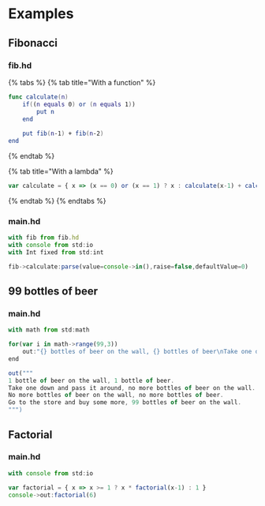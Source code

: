 # Examples

## Fibonacci

### fib.hd

{% tabs %}
{% tab title="With a function" %}
```swift
func calculate(n)
    if((n equals 0) or (n equals 1))
        put n
    end
    
    put fib(n-1) + fib(n-2)
end
```
{% endtab %}

{% tab title="With a lambda" %}
```javascript
var calculate = { x => (x == 0) or (x == 1) ? x : calculate(x-1) + calculate(x-2) }
```
{% endtab %}
{% endtabs %}

### main.hd

```javascript
with fib from fib.hd
with console from std:io
with Int fixed from std:int

fib->calculate:parse(value=console->in(),raise=false,defaultValue=0)
```

## 99 bottles of beer

### main.hd

```javascript
with math from std:math

for(var i in math->range(99,3))
    out:"{} bottles of beer on the wall, {} bottles of beer\nTake one down and pass it around, {} bottles of beer on the wall."->format(i,i,i-1)
end

out("""
1 bottle of beer on the wall, 1 bottle of beer.
Take one down and pass it around, no more bottles of beer on the wall.
No more bottles of beer on the wall, no more bottles of beer.
Go to the store and buy some more, 99 bottles of beer on the wall.
""")
```

## Factorial

### main.hd

```javascript
with console from std:io

var factorial = { x => x >= 1 ? x * factorial(x-1) : 1 }
console->out:factorial(6)
```

